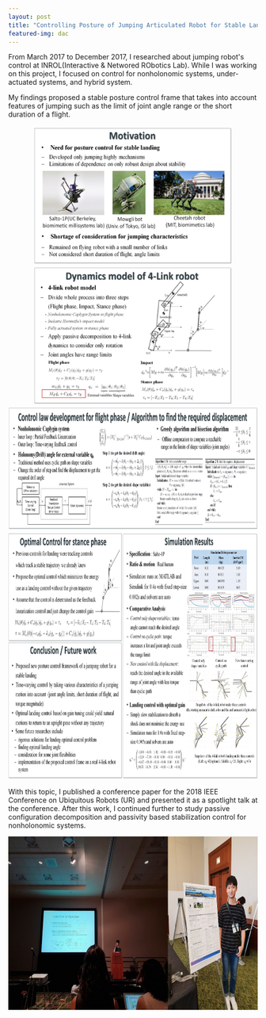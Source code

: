 ```yaml
---
layout: post
title: "Controlling Posture of Jumping Articulated Robot for Stable Landing"
featured-img: dac
---
```


From March 2017 to December 2017, I researched about jumping robot's control at INROL(Interactive & Networed RObotics Lab). While I was working on this project, I focused on control for nonholonomic systems, under-actuated systems, and hybrid system. 

My findings proposed a stable posture control frame that takes into account features of jumping such as the limit of joint angle range or the short duration of a flight.

<p align="center">
<img src="/assets/jumping/poster1.jpg"  alt="poster1" width="400" height="280">  <img src="/assets/jumping/poster2.jpg" width="400" height="280">


<img src="/assets/jumping/poster3.jpg"  alt="poster3" width="800" height="250"> 

<img src="/assets/jumping/poster456.jpg" width="800" height="500">
</p>

With this topic, I published a conference paper for the 2018 IEEE Conference on Ubiquitous Robots (UR) and presented it as a spotlight talk at the conference. After this work, I continued further to study passive configuration decomposition and passivity based stabilization control for nonholonomic systems. 

<p align="center">
<img src="/assets/jumping/ur.jpg" width="800" height="350"> 
</p>

